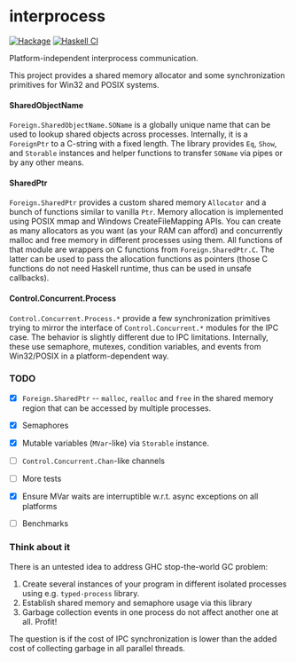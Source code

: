# interprocess
[![Hackage](https://img.shields.io/hackage/v/interprocess.svg)](https://hackage.haskell.org/package/interprocess)
[![Haskell CI](https://github.com/achirkin/interprocess/actions/workflows/build.yml/badge.svg)](https://github.com/achirkin/interprocess/actions/workflows/build.yml)

Platform-independent interprocess communication.

This project provides a shared memory allocator and some synchronization primitives
for Win32 and POSIX systems.


#### SharedObjectName

`Foreign.SharedObjectName.SOName` is a globally unique name that can be used to lookup
shared objects across processes.
Internally, it is a `ForeignPtr` to a C-string with a fixed length.
The library provides `Eq`, `Show`, and `Storable` instances and helper functions
to transfer `SOName` via pipes or by any other means.

#### SharedPtr

`Foreign.SharedPtr` provides a custom shared memory `Allocator` and a bunch of functions
similar to vanilla `Ptr`.
Memory allocation is implemented using POSIX mmap and Windows CreateFileMapping APIs.
You can create as many allocators as you want (as your RAM can afford) and
concurrently malloc and free memory in different processes using them.
All functions of that module are wrappers on C functions from `Foreign.SharedPtr.C`.
The latter can be used to pass the allocation functions as pointers
(those C functions do not need Haskell runtime, thus can be used in unsafe callbacks).

#### Control.Concurrent.Process

`Control.Concurrent.Process.*` provide a few synchronization primitives trying
to mirror the interface of `Control.Concurrent.*` modules for the IPC case.
The behavior is slightly different due to IPC limitations.
Internally, these use semaphore, mutexes, condition variables, and events
from Win32/POSIX in a platform-dependent way.

### TODO

  * [x] `Foreign.SharedPtr` -- `malloc`, `realloc` and `free` in the shared memory region
        that can be accessed by multiple processes.
  * [x] Semaphores
  * [x] Mutable variables (`MVar`-like) via `Storable` instance.
  * [ ] `Control.Concurrent.Chan`-like channels
  * [ ] More tests
  * [x] Ensure MVar waits are interruptible w.r.t. async exceptions on all platforms
  * [ ] Benchmarks


### Think about it

There is an untested idea to address GHC stop-the-world GC problem:

  1. Create several instances of your program in different isolated processes
     using e.g. `typed-process` library.
  2. Establish shared memory and semaphore usage via this library
  3. Garbage collection events in one process do not affect another one at all.
     Profit!

The question is if the cost of IPC synchronization is lower than the added
cost of collecting garbage in all parallel threads.
